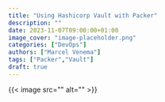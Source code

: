 ```yaml
---
title: "Using Hashicorp Vault with Packer"
description: ""
date: 2023-11-07T09:00:00+01:00
image_cover: "image-placeholder.png"
categories: ["DevOps"]
authors: ["Marcel Venema"] 
tags: ["Packer","Vault"]
draft: true
---
```


{{< image src="" alt="" >}}